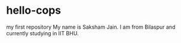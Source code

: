 # hello-cops
my first repository
My name is Saksham Jain. I am from Bilaspur and currently studying in IIT BHU.

